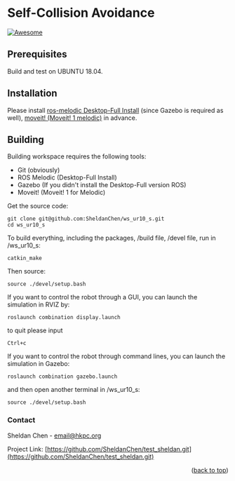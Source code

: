 # Self-Collision Avoidance
[![Awesome](https://cdn.rawgit.com/sindresorhus/awesome/d7305f38d29fed78fa85652e3a63e154dd8e8829/media/badge.svg)](https://github.com/sindresorhus/awesome#readme)


## Prerequisites
Build and test on UBUNTU 18.04.

## Installation

Please install [ros-melodic Desktop-Full Install](http://wiki.ros.org/melodic/Installation/Ubuntu) (since Gazebo is required as well),  [moveit! (Moveit! 1 melodic)](http://docs.ros.org/en/melodic/api/moveit_tutorials/html/index.html) in advance.  


## Building

Building workspace requires the following tools:

- Git (obviously)
- ROS Melodic (Desktop-Full Install)
- Gazebo (If you didn't install the Desktop-Full version ROS)
- Moveit! (Moveit! 1 for Melodic)

Get the source code:

```shell
git clone git@github.com:SheldanChen/ws_ur10_s.git
cd ws_ur10_s
```


To build everything, including the packages, /build file, /devel file, run in /ws_ur10_s:

```shell
catkin_make
```

Then source:

```shell
source ./devel/setup.bash
```


If you want to control the robot through a GUI, you can launch the simulation in RVIZ by:

```shell
roslaunch combination display.launch
```
to quit please input
```shell
Ctrl+c
```

If you want to control the robot through command lines, you can launch the simulation in Gazebo:
```shell
roslaunch combination gazebo.launch
```
and then open another terminal in /ws_ur10_s:
```shell
source ./devel/setup.bash
```


<!-- CONTACT -->
### Contact

Sheldan Chen - email@hkpc.org

Project Link: [https://github.com/SheldanChen/test_sheldan.git](https://github.com/SheldanChen/test_sheldan.git)

<p align="right">(<a href="#top">back to top</a>)</p>

